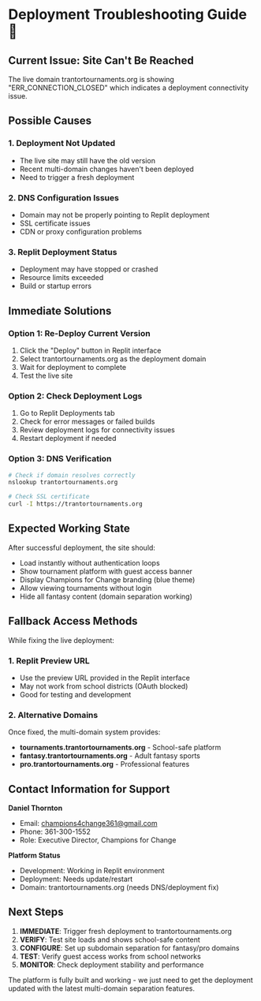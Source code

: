 # Deployment Troubleshooting Guide 🔧

## Current Issue: Site Can't Be Reached
The live domain trantortournaments.org is showing "ERR_CONNECTION_CLOSED" which indicates a deployment connectivity issue.

## Possible Causes

### 1. Deployment Not Updated
- The live site may still have the old version
- Recent multi-domain changes haven't been deployed
- Need to trigger a fresh deployment

### 2. DNS Configuration Issues
- Domain may not be properly pointing to Replit deployment
- SSL certificate issues
- CDN or proxy configuration problems

### 3. Replit Deployment Status
- Deployment may have stopped or crashed
- Resource limits exceeded
- Build or startup errors

## Immediate Solutions

### Option 1: Re-Deploy Current Version
1. Click the "Deploy" button in Replit interface
2. Select trantortournaments.org as the deployment domain
3. Wait for deployment to complete
4. Test the live site

### Option 2: Check Deployment Logs
1. Go to Replit Deployments tab
2. Check for error messages or failed builds
3. Review deployment logs for connectivity issues
4. Restart deployment if needed

### Option 3: DNS Verification
```bash
# Check if domain resolves correctly
nslookup trantortournaments.org

# Check SSL certificate
curl -I https://trantortournaments.org
```

## Expected Working State

After successful deployment, the site should:
- Load instantly without authentication loops
- Show tournament platform with guest access banner
- Display Champions for Change branding (blue theme)
- Allow viewing tournaments without login
- Hide all fantasy content (domain separation working)

## Fallback Access Methods

While fixing the live deployment:

### 1. Replit Preview URL
- Use the preview URL provided in the Replit interface
- May not work from school districts (OAuth blocked)
- Good for testing and development

### 2. Alternative Domains
Once fixed, the multi-domain system provides:
- **tournaments.trantortournaments.org** - School-safe platform
- **fantasy.trantortournaments.org** - Adult fantasy sports
- **pro.trantortournaments.org** - Professional features

## Contact Information for Support

**Daniel Thornton**
- Email: champions4change361@gmail.com
- Phone: 361-300-1552
- Role: Executive Director, Champions for Change

**Platform Status**
- Development: Working in Replit environment
- Deployment: Needs update/restart
- Domain: trantortournaments.org (needs DNS/deployment fix)

## Next Steps

1. **IMMEDIATE**: Trigger fresh deployment to trantortournaments.org
2. **VERIFY**: Test site loads and shows school-safe content
3. **CONFIGURE**: Set up subdomain separation for fantasy/pro domains
4. **TEST**: Verify guest access works from school networks
5. **MONITOR**: Check deployment stability and performance

The platform is fully built and working - we just need to get the deployment updated with the latest multi-domain separation features.